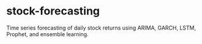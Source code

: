 # stock-forecasting
Time series forecasting of daily stock returns using ARIMA, GARCH, LSTM, Prophet, and ensemble learning.
